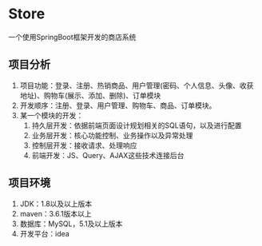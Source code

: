 # Store

一个使用SpringBoot框架开发的商店系统

## 项目分析

1. 项目功能：登录、注册、热销商品、用户管理(密码、个人信息、头像、收获地址)、购物车(展示、添加、删除)、订单模块
2. 开发顺序：注册、登录、用户管理、购物车、商品、订单模块。
3. 某一个模块的开发：
    1. 持久层开发：依据前端页面设计规划相关的SQL语句，以及进行配置
    2. 业务层开发：核心功能控制、业务操作以及异常处理
    3. 控制层开发：接收请求、处理响应
    4. 前端开发：JS、Query、AJAX这些技术连接后台

## 项目环境

1. JDK：1.8以及以上版本
2. maven：3.6.1版本以上
3. 数据库：MySQL，5.1及以上版本
4. 开发平台：idea

